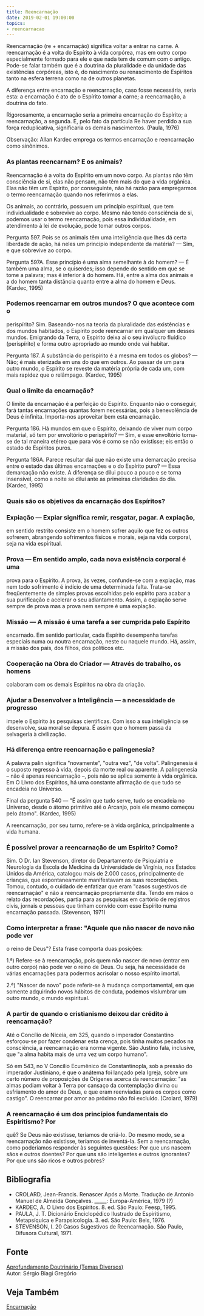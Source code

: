```yaml
---
title: Reencarnação
date: 2019-02-01 19:00:00
topics:
- reencarnacao
---
```


Reencarnação (re + encarnação) significa voltar a entrar na
carne. A reencarnação é a volta do Espírito à vida corpórea, mas em
outro corpo especialmente formado para ele e que nada tem de comum com o
antigo. Pode-se falar também que é a doutrina da pluralidade e da
unidade das existências corpóreas, isto é, do nascimento ou renascimento
de Espíritos tanto na esfera terrena como na de outros planetas.

A diferença entre encarnação e reencarnação, caso fosse necessária,
seria esta: a encarnação é ato de o Espírito tomar a carne; a
reencarnação, a doutrina do fato.

Rigorosamente, a encarnação seria a primeira encarnação do Espírito; a
reencarnação, a segunda. E, pelo fato da partícula Re haver perdido a
sua força reduplicativa, significaria os demais nascimentos. (Paula,
1976)

Observação: Allan Kardec emprega os termos encarnação e reencarnação
como sinônimos.

### As plantas reencarnam? E os animais?
Reencarnação é a volta do Espírito em um novo corpo. As plantas não
têm consciência de si, elas não pensam, não têm mais do que a vida
orgânica. Elas não têm um Espírito, por conseguinte, não há razão para
empregarmos o termo reencarnação quando nos referirmos a elas.

Os animais, ao contrário, possuem um princípio espiritual, que tem
individualidade e sobrevive ao corpo. Mesmo não tendo consciência de si,
podemos usar o termo reencarnação, pois essa individualidade, em
atendimento à lei de evolução, pode tomar outros corpos.

Pergunta 597. Pois se os animais têm uma inteligência que lhes dá certa
liberdade de ação, há neles um princípio independente da matéria?
— Sim, e que sobrevive ao corpo.

Pergunta 597A. Esse princípio é uma alma semelhante à do homem?
— É também uma alma, se o quiserdes; isso depende do sentido em que se
tome a palavra; mas é inferior à do homem. Há, entre a alma dos animais
e a do homem tanta distância quanto entre a alma do homem e Deus.
(Kardec, 1995)

### Podemos reencarnar em outros mundos? O que acontece com o
perispírito?
Sim. Baseando-nos na teoria da pluralidade das existências e dos mundos
habitados, o Espírito pode reencarnar em qualquer um desses mundos.
Emigrando da Terra, o Espírito deixa aí o seu invólucro fluídico
(perispírito) e forma outro apropriado ao mundo onde vai habitar.

Pergunta 187. A substância do perispírito é a mesma em todos os globos?
— Não; é mais eterizada em uns do que em outros. Ao passar de um para
outro mundo, o Espírito se reveste da matéria própria de cada um, com
mais rapidez que o relâmpago. (Kardec, 1995)

### Qual o limite da encarnação?
O limite da encarnação é a perfeição do Espírito. Enquanto não o
conseguir, fará tantas encarnações quantas forem necessárias, pois a
benevolência de Deus é infinita. Importa-nos aproveitar bem esta
encarnação.

Pergunta 186. Há mundos em que o Espírito, deixando de viver num corpo
material, só tem por envoltório o perispírito?
— Sim, e esse envoltório torna-se de tal maneira etéreo que para vós é
como se não existisse; eis então o estado de Espíritos puros.

Pergunta 186A. Parece resultar daí que não existe uma demarcação precisa
entre o estado das últimas encarnações e o do Espírito puro?
— Essa demarcação não existe. A diferença se dilui pouco a pouco e se
torna insensível, como a noite se dilui ante as primeiras claridades do
dia. (Kardec, 1995)

### Quais são os objetivos da encarnação dos Espíritos?
### Expiação — Expiar significa remir, resgatar, pagar. A expiação,
em sentido restrito consiste em o homem sofrer aquilo que fez os outros
sofrerem, abrangendo sofrimentos físicos e morais, seja na vida
corporal, seja na vida espiritual.
### Prova — Em sentido amplo, cada nova existência corporal é uma
prova para o Espírito. A prova, às vezes, confunde-se com a expiação,
mas nem todo sofrimento é indício de uma determinada falta. Trata-se
freqüentemente de simples provas escolhidas pelo espírito para acabar a
sua purificação e acelerar o seu adiantamento. Assim, a expiação serve
sempre de prova mas a prova nem sempre é uma expiação.
### Missão — A missão é uma tarefa a ser cumprida pelo Espírito
encarnado. Em sentido particular, cada Espírito desempenha tarefas
especiais numa ou noutra encarnação, neste ou naquele mundo. Há, assim,
a missão dos pais, dos filhos, dos políticos etc.
### Cooperação na Obra do Criador — Através do trabalho, os homens
colaboram com os demais Espíritos na obra da criação.
### Ajudar a Desenvolver a Inteligência — a necessidade de progresso
impele o Espírito às pesquisas científicas. Com isso a sua inteligência
se desenvolve, sua moral se depura. É assim que o homem passa da
selvageria à civilização.

### Há diferença entre reencarnação e palingenesia?
A palavra palin significa "novamente", "outra vez", "de volta".
Palingenesia é o suposto regresso à vida, depois da morte real ou
aparente. A palingenesia – não é apenas reencarnação –, pois não se
aplica somente à vida orgânica. Em O Livro dos Espíritos, há uma
constante afirmação de que tudo se encadeia no Universo.

Final da pergunta 540 — "É assim que tudo serve, tudo se encadeia no
Universo, desde o átomo primitivo até o Arcanjo, pois ele mesmo começou
pelo átomo". (Kardec, 1995)

A reencarnação, por seu turno, refere-se à vida orgânica, principalmente
a vida humana.

### É possível provar a reencarnação de um Espírito? Como?
Sim. O Dr. Ian Stevenson, diretor do Departamento de Psiquiatria e
Neurologia da Escola de Medicina da Universidade de Virgínia, nos
Estados Unidos da América, catalogou mais de 2.000 casos, principalmente
de crianças, que espontaneamente manifestavam as suas recordações.
Tomou, contudo, o cuidado de enfatizar que eram "casos sugestivos de
reencarnação" e não a reencarnação propriamente dita. Tendo em mãos o
relato das recordações, partia para as pesquisas em cartório de
registros civis, jornais e pessoas que tinham convido com esse Espírito
numa encarnação passada. (Stevenson, 1971)

### Como interpretar a frase: "Aquele que não nascer de novo não pode ver
o reino de Deus"?
Esta frase comporta duas posições:

1.ª) Refere-se à reencarnação, pois quem não nascer de novo (entrar em
outro corpo) não pode ver o reino de Deus. Ou seja, há necessidade de
várias encarnações para podermos acrisolar o nosso espírito imortal.

2.ª) "Nascer de novo" pode referir-se à mudança comportamental, em que
somente adquirindo novos hábitos de conduta, podemos vislumbrar um outro
mundo, o mundo espiritual.

### A partir de quando o cristianismo deixou dar crédito à reencarnação?
Até o Concílio de Niceia, em 325, quando o imperador Constantino
esforçou-se por fazer condenar esta crença, pois tinha muitos pecados na
consciência, a reencarnação era norma vigente. São Justino fala,
inclusive, que "a alma habita mais de uma vez um corpo humano".

Só em 543, no V Concílio Ecumênico de Constantinopla, sob a pressão do
imperador Justiniano, é que o anátema foi lançado pela Igreja, sobre um
certo número de proposições de Orígenes acerca da reencarnação: "as
almas podiam voltar à Terra por cansaço da contemplação divina ou
esfriamento do amor de Deus, e que eram reenviadas para os corpos como
castigo". O reencarnar por amor ao próximo não foi excluído. (Crolard,
1979)

### A reencarnação é um dos princípios fundamentais do Espiritismo? Por
quê?
Se Deus não existisse, teríamos de criá-lo. Do mesmo modo, se a
reencarnação não existisse, teríamos de inventá-la. Sem a reencarnação,
como poderíamos responder às seguintes questões: Por que uns nascem sãos
e outros doentes? Por que uns são inteligentes e outros ignorantes? Por
que uns são ricos e outros pobres?


## Bibliografia
* CROLARD, Jean-Francis. Renascer Após a Morte. Tradução de Antonio Manuel de Almeida Gonçalves. \_\_\_\_\_: Europa-América, 1979 (?)
* KARDEC, A. O Livro dos Espíritos. 8. ed. São Paulo: Feesp, 1995.
* PAULA, J. T. Dicionário Enciclopédico Ilustrado de Espiritismo, Metapsíquica e Parapsicologia. 3. ed. São Paulo: Bels, 1976.
* STEVENSON, I. 20 Casos Sugestivos de Reencarnação. São Paulo, Difusora Cultural, 1971.

## Fonte
[Aprofundamento Doutrinário (Temas Diversos)](https://sites.google.com/view/aprofundamentodoutrinario/reencarnação)  
Autor: Sérgio Biagi Gregório

## Veja Também
[Encarnação](../encarnacao)
